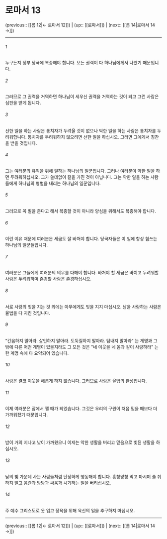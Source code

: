 # 로마서 13

(previous:: [[롬 12|← 로마서 12]]) | (up:: [[로마서]]) | (next:: [[롬 14|로마서 14 →]])

***




###### 1 

누구든지 정부 당국에 복종해야 합니다. 모든 권력이 다 하나님에게서 나왔기 때문입니다. 



###### 2 

그러므로 그 권력을 거역하면 하나님이 세우신 권력을 거역하는 것이 되고 그런 사람은 심판을 받게 됩니다. 



###### 3 

선한 일을 하는 사람은 통치자가 두려울 것이 없으나 악한 일을 하는 사람은 통치자를 두려워합니다. 통치자를 두려워하지 않으려면 선한 일을 하십시오. 그러면 그에게서 칭찬을 받을 것입니다. 



###### 4 

그는 여러분의 유익을 위해 일하는 하나님의 일꾼입니다. 그러나 여러분이 악한 일을 하면 두려워하십시오. 그가 쓸데없이 칼을 가진 것이 아닙니다. 그는 악한 일을 하는 사람들에게 하나님의 형벌을 내리는 하나님의 일꾼입니다. 



###### 5 

그러므로 꼭 벌을 준다고 해서 복종할 것이 아니라 양심을 위해서도 복종해야 합니다. 



###### 6 

이런 이유 때문에 여러분은 세금도 잘 바쳐야 합니다. 당국자들은 이 일에 항상 힘쓰는 하나님의 일꾼들입니다. 



###### 7 

여러분은 그들에게 여러분의 의무를 다해야 합니다. 바쳐야 할 세금은 바치고 두려워할 사람은 두려워하며 존경할 사람은 존경하십시오. 



###### 8 

서로 사랑의 빚을 지는 것 외에는 아무에게도 빚을 지지 마십시오. 남을 사랑하는 사람은 율법을 다 지킨 것입니다. 



###### 9 

"간음하지 말아라. 살인하지 말아라. 도둑질하지 말아라. 탐내지 말아라" 는 계명과 그 밖에 다른 어떤 계명이 있을지라도 그 모든 것은 "네 이웃을 네 몸과 같이 사랑하라" 는 한 계명 속에 다 요약되어 있습니다. 



###### 10 

사랑은 결코 이웃을 해롭게 하지 않습니다. 그러므로 사랑은 율법의 완성입니다. 



###### 11 

이제 여러분은 잠에서 깰 때가 되었습니다. 그것은 우리의 구원이 처음 믿을 때보다 더 가까워졌기 때문입니다. 



###### 12 

밤이 거의 지나고 낮이 가까웠으니 이제는 악한 생활을 버리고 믿음으로 빛된 생활을 하십시오. 



###### 13 

낮의 빛 가운데 사는 사람들처럼 단정하게 행동해야 합니다. 흥청망청 먹고 마시며 술 취하지 말고 음란과 방탕과 싸움과 시기하는 일을 버리십시오. 



###### 14 

주 예수 그리스도로 옷 입고 정욕을 위해 육신의 일을 추구하지 마십시오.

***

(previous:: [[롬 12|← 로마서 12]]) | (up:: [[로마서]]) | (next:: [[롬 14|로마서 14 →]])
